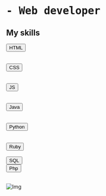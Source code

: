 <h1><pre>- Web developer </pre></h1>

## My skills

<pre>
<button>HTML</button>
<br>
<button>CSS</button>
<br>
<button>JS</button>
<br>
<button>Java</button>
<br>
<button>Python</button>
<br>
<button>Ruby</button>

<button>SQL</button>
<button>Php</button>

</pre>

![Img](ruta/a/la/imagen.jpg)

